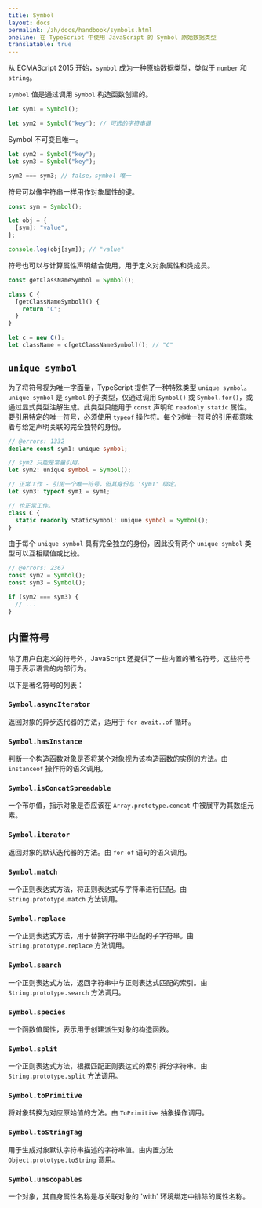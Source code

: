 ```yaml
---
title: Symbol
layout: docs
permalink: /zh/docs/handbook/symbols.html
oneline: 在 TypeScript 中使用 JavaScript 的 Symbol 原始数据类型
translatable: true
---
```


从 ECMAScript 2015 开始，`symbol` 成为一种原始数据类型，类似于 `number` 和 `string`。

`symbol` 值是通过调用 `Symbol` 构造函数创建的。

```ts
let sym1 = Symbol();

let sym2 = Symbol("key"); // 可选的字符串键
```

Symbol 不可变且唯一。

```ts
let sym2 = Symbol("key");
let sym3 = Symbol("key");

sym2 === sym3; // false，symbol 唯一
```

符号可以像字符串一样用作对象属性的键。

```ts
const sym = Symbol();

let obj = {
  [sym]: "value",
};

console.log(obj[sym]); // "value"
```

符号也可以与计算属性声明结合使用，用于定义对象属性和类成员。

```ts
const getClassNameSymbol = Symbol();

class C {
  [getClassNameSymbol]() {
    return "C";
  }
}

let c = new C();
let className = c[getClassNameSymbol](); // "C"
```

## `unique symbol`

为了将符号视为唯一字面量，TypeScript 提供了一种特殊类型 `unique symbol`。`unique symbol` 是 `symbol` 的子类型，仅通过调用 `Symbol()` 或 `Symbol.for()`，或通过显式类型注解生成。此类型只能用于 `const` 声明和 `readonly static` 属性。要引用特定的唯一符号，必须使用 `typeof` 操作符。每个对唯一符号的引用都意味着与给定声明关联的完全独特的身份。

```ts twoslash
// @errors: 1332
declare const sym1: unique symbol;

// sym2 只能是常量引用。
let sym2: unique symbol = Symbol();

// 正常工作 - 引用一个唯一符号，但其身份与 'sym1' 绑定。
let sym3: typeof sym1 = sym1;

// 也正常工作。
class C {
  static readonly StaticSymbol: unique symbol = Symbol();
}
```

由于每个 `unique symbol` 具有完全独立的身份，因此没有两个 `unique symbol` 类型可以互相赋值或比较。

```ts twoslash
// @errors: 2367
const sym2 = Symbol();
const sym3 = Symbol();

if (sym2 === sym3) {
  // ...
}
```

## 内置符号

除了用户自定义的符号外，JavaScript 还提供了一些内置的著名符号。这些符号用于表示语言的内部行为。

以下是著名符号的列表：

### `Symbol.asyncIterator`

返回对象的异步迭代器的方法，适用于 `for await..of` 循环。

### `Symbol.hasInstance`

判断一个构造函数对象是否将某个对象视为该构造函数的实例的方法。由 `instanceof` 操作符的语义调用。

### `Symbol.isConcatSpreadable`

一个布尔值，指示对象是否应该在 `Array.prototype.concat` 中被展平为其数组元素。

### `Symbol.iterator`

返回对象的默认迭代器的方法。由 `for-of` 语句的语义调用。

### `Symbol.match`

一个正则表达式方法，将正则表达式与字符串进行匹配。由 `String.prototype.match` 方法调用。

### `Symbol.replace`

一个正则表达式方法，用于替换字符串中匹配的子字符串。由 `String.prototype.replace` 方法调用。

### `Symbol.search`

一个正则表达式方法，返回字符串中与正则表达式匹配的索引。由 `String.prototype.search` 方法调用。

### `Symbol.species`

一个函数值属性，表示用于创建派生对象的构造函数。

### `Symbol.split`

一个正则表达式方法，根据匹配正则表达式的索引拆分字符串。由 `String.prototype.split` 方法调用。

### `Symbol.toPrimitive`

将对象转换为对应原始值的方法。由 `ToPrimitive` 抽象操作调用。

### `Symbol.toStringTag`

用于生成对象默认字符串描述的字符串值。由内置方法 `Object.prototype.toString` 调用。

### `Symbol.unscopables`

一个对象，其自身属性名称是与关联对象的 'with' 环境绑定中排除的属性名称。
